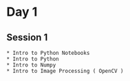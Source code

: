 # Day 1

## Session 1
    * Intro to Python Notebooks
    * Intro to Python
    * Intro to Numpy
    * Intro to Image Processing ( OpenCV )

